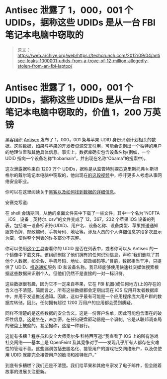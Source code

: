 # Antisec 泄露了 1，000，001 个 UDIDs，据称这些 UDIDs 是从一台 FBI 笔记本电脑中窃取的

> 原文：<https://web.archive.org/web/https://techcrunch.com/2012/09/04/antisec-leaks-1000001-udids-from-a-trove-of-12-million-allegedly-stolen-from-an-fbi-laptop/>

# Antisec 泄露了 1，000，001 个 UDIDs，据称这些 UDIDs 是从一台 FBI 笔记本电脑中窃取的，价值 1，200 万英镑

黑客组织 [Antisec](https://web.archive.org/web/20221006115420/http://en.wikipedia.org/wiki/Operation_AntiSec) 发布了 1，000，001 条与苹果 UDID 身份识别计划相关的数据。这些数据，如果与苹果的开发者资源交叉引用，可能会识别出一个独特的用户的地理位置和其他具体信息。事实上，数据库确实包含设备名称(例如，一个 UDID 指向一个设备名称“hobamain”，并出现在名称“Obama”的搜索中)。

这次泄露据称来自 1200 万个 UDIDs，据称是从监管特别探员克里斯托弗·k·斯坦格尔的戴尔笔记本电脑中窃取的，他出现在[的这段视频](https://web.archive.org/web/20221006115420/http://www.facebook.com/video/video.php?v=512364171294)中，呼吁更多人考虑从事网络安全职业。

你可以在这里阅读关于[黑客以及如何找到数据的详细信息](https://web.archive.org/web/20221006115420/http://pastebin.com/nfVT7b0Z)。

安赛克写道:

在 shell 会话期间，从他的桌面文件夹中下载了一些文件，其中一个名为“NCFTA _ iOS _ 设备 _ 英特尔. csv”的文件变成了 12，367，232 个苹果 iOS 设备的列表，包括唯一设备标识符(UDID)、用户名、设备名称、设备类型、苹果推送通知服务令牌、邮政编码、手机号码、地址等。涉及人员的个人详细信息字段多次显示为空，使得整个列表的许多部分不完整。

你可以使用[这个工具](https://web.archive.org/web/20221006115420/http://kimosabe.net/test.html)查看你的 UDID 是否在列表中，或者你可以从 Antisec 的一个镜像中下载文件。该组织删除了他们拥有的任何识别信息，声称“我们删除了其他个人数据，如全名、手机号码、地址、邮政编码等。”目前，数据相当干净，只提供了 UDID、[推送通知](https://web.archive.org/web/20221006115420/http://developer.apple.com/library/mac/#documentation/NetworkingInternet/Conceptual/RemoteNotificationsPG/ApplePushService/ApplePushService.html)服务 ID 和设备名称。我已经能够使用快速社交媒体搜索根据这些数据来识别个人，但他们仍然不是直接的一对一标识符。

这些数据很有趣，因为它不一定来自苹果，它在 FBI 机器(或任何地方)上的存在的含义也不清楚。简而言之，所有这些数据都会定期出现在 iOS 应用开发者数据库中，并用于发送推送通知。因此，这似乎最有可能是一个应用程序庞大用户群的数据库转储。因此，任何拥有超过 1200 万用户的应用都会受到质疑。

同样不清楚的是这些数据的安全含义。这是一份客户名单，因此可能包含潜在的破坏性信息。这是坐在，未加密，在任何硬盘驱动器是一个讽刺。它是从联邦调查局的硬盘上被偷的，甚至据称，这是一种暴行。

这能有多糟？程序员和安全大师奥尔多·科特西写道:“我查看了 IOS 上的所有游戏社交网络——基本上是 OpenFeint 及其竞争对手——发现几乎所有人都存在灾难性的管理不善。这些漏洞包括去匿名化、接管用户的游戏社交网络账户，以及仅使用 UDID 就能完全接管用户的脸书和推特账户。”

到底有多糟糕？我们还是不清楚。我们给苹果和其他专家发了电子邮件，但会随着故事的进展关注更新。